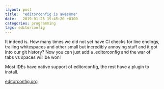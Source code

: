 ```yaml
---
layout: post
title:  "editorconfig is awesome"
date:   2019-01-25 19:45:20 +0100
categories: programming
tags: editorconfig
---
```


It indeed is. How many times we did not yet have CI checks for line endings, trailing whitespaces and other small but incredibly annoying stuff and it got into our git history? Now you can just add a .editorconfig and the war of tabs vs spaces will be won!

Most IDEs have native support of editorconfig, the rest have a plugin to install.

[editorconfig.org](editorconfig.org)
